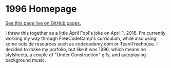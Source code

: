 # 1996 Homepage

[See this page live on GitHub pages.](https://mca62511.github.io/1996-homepage)

I threw this together as a little April Fool's joke on April 1, 2016. I'm currently working my way through FreeCodeCamp's curriculum, while also using some outside resources such as codecademy.com or TeamTreehouse. I decided to make my porfolio, but like it was 1996, which means no stylsheets, a couple of "Under Construction" gifs, and autoplaying background music.
